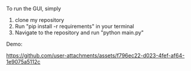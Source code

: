 To run the GUI, simply 
1. clone my repository
2. Run "pip install -r requirements" in your terminal
3. Navigate to the repository and run "python main.py"

Demo:

https://github.com/user-attachments/assets/f796ec22-d023-4fef-af64-1e9075a5112c

